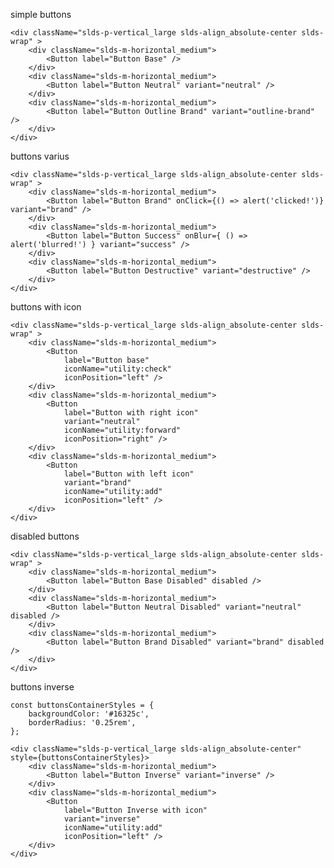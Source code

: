 simple buttons

    <div className="slds-p-vertical_large slds-align_absolute-center slds-wrap" >
        <div className="slds-m-horizontal_medium">
            <Button label="Button Base" />
        </div>
        <div className="slds-m-horizontal_medium">
            <Button label="Button Neutral" variant="neutral" />
        </div>
        <div className="slds-m-horizontal_medium">
            <Button label="Button Outline Brand" variant="outline-brand" />
        </div>
    </div>


buttons varius

    <div className="slds-p-vertical_large slds-align_absolute-center slds-wrap" >
        <div className="slds-m-horizontal_medium">
            <Button label="Button Brand" onClick={() => alert('clicked!')} variant="brand" />
        </div>
        <div className="slds-m-horizontal_medium">
            <Button label="Button Success" onBlur={ () => alert('blurred!') } variant="success" />
        </div>
        <div className="slds-m-horizontal_medium">
            <Button label="Button Destructive" variant="destructive" />
        </div>
    </div>


buttons with icon

    <div className="slds-p-vertical_large slds-align_absolute-center slds-wrap" >
        <div className="slds-m-horizontal_medium">
            <Button 
                label="Button base"
                iconName="utility:check" 
                iconPosition="left" />
        </div>
        <div className="slds-m-horizontal_medium">
            <Button 
                label="Button with right icon" 
                variant="neutral"
                iconName="utility:forward" 
                iconPosition="right" />
        </div>
        <div className="slds-m-horizontal_medium">
            <Button 
                label="Button with left icon"
                variant="brand"
                iconName="utility:add" 
                iconPosition="left" />
        </div>
    </div>


disabled buttons

    <div className="slds-p-vertical_large slds-align_absolute-center slds-wrap" >
        <div className="slds-m-horizontal_medium">
            <Button label="Button Base Disabled" disabled />
        </div>
        <div className="slds-m-horizontal_medium">
            <Button label="Button Neutral Disabled" variant="neutral" disabled />
        </div>
        <div className="slds-m-horizontal_medium">
            <Button label="Button Brand Disabled" variant="brand" disabled />
        </div>
    </div>


buttons inverse

    const buttonsContainerStyles = {
        backgroundColor: '#16325c',
        borderRadius: '0.25rem',
    };

    <div className="slds-p-vertical_large slds-align_absolute-center" style={buttonsContainerStyles}>
        <div className="slds-m-horizontal_medium">
            <Button label="Button Inverse" variant="inverse" />
        </div>
        <div className="slds-m-horizontal_medium">
            <Button 
                label="Button Inverse with icon"
                variant="inverse"
                iconName="utility:add" 
                iconPosition="left" />
        </div>
    </div>
